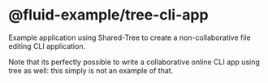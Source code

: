 # @fluid-example/tree-cli-app

Example application using Shared-Tree to create a non-collaborative file editing CLI application.

Note that its perfectly possible to write a collaborative online CLI app using tree as well: this simply is not an example of that.
